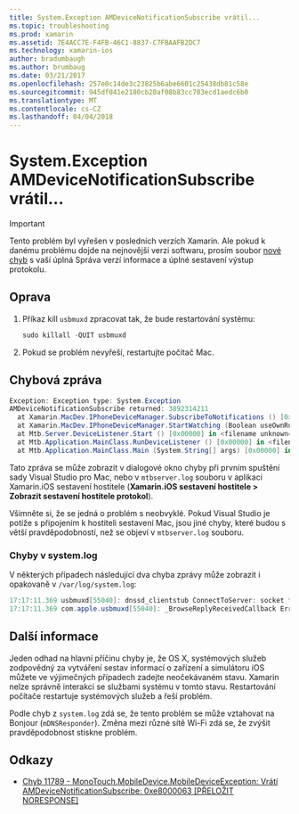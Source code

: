 ```yaml
---
title: System.Exception AMDeviceNotificationSubscribe vrátil...
ms.topic: troubleshooting
ms.prod: xamarin
ms.assetid: 7E4ACC7E-F4FB-46C1-8837-C7FBAAFB2DC7
ms.technology: xamarin-ios
author: bradumbaugh
ms.author: brumbaug
ms.date: 03/21/2017
ms.openlocfilehash: 257e0c14de3c23825b6abe6601c25438db81c58e
ms.sourcegitcommit: 945df041e2180cb20af08b83cc703ecd1aedc6b0
ms.translationtype: MT
ms.contentlocale: cs-CZ
ms.lasthandoff: 04/04/2018
---
```

# <a name="systemexception-amdevicenotificationsubscribe-returned-"></a>System.Exception AMDeviceNotificationSubscribe vrátil...

> [!IMPORTANT]
> Tento problém byl vyřešen v posledních verzích Xamarin. Ale pokud k danému problému dojde na nejnovější verzi softwaru, prosím soubor [nové chyb](~/cross-platform/troubleshooting/questions/howto-file-bug.md) s vaší úplná Správa verzí informace a úplné sestavení výstup protokolu.


## <a name="fix"></a>Oprava

1.  Příkaz kill `usbmuxd` zpracovat tak, že bude restartování systému:

    ```csharp
    sudo killall -QUIT usbmuxd
    ```

2.  Pokud se problém nevyřeší, restartujte počítač Mac.

## <a name="error-message"></a>Chybová zpráva

```csharp
Exception: Exception type: System.Exception
AMDeviceNotificationSubscribe returned: 3892314211
  at Xamarin.MacDev.IPhoneDeviceManager.SubscribeToNotifications () [0x00000] in <filename unknown="">:0
  at Xamarin.MacDev.IPhoneDeviceManager.StartWatching (Boolean useOwnRunloop) [0x00000] in <filename unknown="">:0
  at Mtb.Server.DeviceListener.Start () [0x00000] in <filename unknown="">:0
  at Mtb.Application.MainClass.RunDeviceListener () [0x00000] in <filename unknown="">:0
  at Mtb.Application.MainClass.Main (System.String[] args) [0x00000] in <filename unknown="">:0
```

Tato zpráva se může zobrazit v dialogové okno chyby při prvním spuštění sady Visual Studio pro Mac, nebo v `mtbserver.log` souboru v aplikaci Xamarin.iOS sestavení hostitele (**Xamarin.iOS sestavení hostitele > Zobrazit sestavení hostitele protokol**).

Všimněte si, že se jedná o problém s neobvyklé. Pokud Visual Studio je potíže s připojením k hostiteli sestavení Mac, jsou jiné chyby, které budou s větší pravděpodobností, než se objeví v `mtbserver.log` souboru.

### <a name="errors-in-systemlog"></a>Chyby v system.log

V některých případech následující dva chyba zprávy může zobrazit i opakovaně v `/var/log/system.log`:

```csharp
17:17:11.369 usbmuxd[55040]: dnssd_clientstub ConnectToServer: socket failed 24 Too many open files
17:17:11.369 com.apple.usbmuxd[55040]: _BrowseReplyReceivedCallback Error doing DNSServiceResolve(): -65539
```

## <a name="additional-information"></a>Další informace

Jeden odhad na hlavní příčinu chyby je, že OS X, systémových služeb zodpovědný za vytváření sestav informací o zařízení a simulátoru iOS můžete ve výjimečných případech zadejte neočekávaném stavu. Xamarin nelze správně interakci se službami systému v tomto stavu. Restartování počítače restartuje systémových služeb a řeší problém.

Podle chyb z `system.log` zdá se, že tento problém se může vztahovat na Bonjour (`mDNSResponder`). Změna mezi různé sítě Wi-Fi zdá se, že zvýšit pravděpodobnost stiskne problém.

## <a name="references"></a>Odkazy

*   [Chyb 11789 - MonoTouch.MobileDevice.MobileDeviceException: Vrátí AMDeviceNotificationSubscribe: 0xe8000063 [PŘELOŽIT NORESPONSE]](https://bugzilla.xamarin.com/show_bug.cgi?id=11789)
